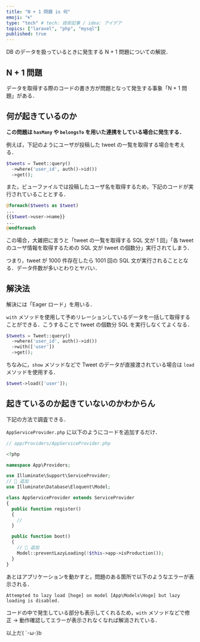 ```yaml
---
title: "N + 1 問題 is 何"
emoji: "🌀"
type: "tech" # tech: 技術記事 / idea: アイデア
topics: ["laravel", "php", "mysql"]
published: true
---
```


DB のデータを扱っているときに発生する N + 1 問題についての解説．

## N + 1 問題

データを取得する際のコードの書き方が問題となって発生する事象「N + 1 問題」がある．

## 何が起きているのか

**この問題は `hasMany` や `belongsTo` を用いた連携をしている場合に発生する．**

例えば，下記のようにユーザが投稿した tweet の一覧を取得する場合を考える．

```php
$tweets = Tweet::query()
  ->where('user_id', auth()->id())
  ->get();
```

また，ビューファイルでは投稿したユーザ名を取得するため，下記のコードが実行されていることとする．

```php
@foreach($tweets as $tweet)
...
{{$tweet->user->name}}
...
@endforeach
```

この場合，大雑把に言うと「tweet の一覧を取得する SQL 文が 1 回」「各 tweet のユーザ情報を取得するための SQL 文が tweet の個数分」実行されてしまう．

つまり，tweet が 1000 件存在したら 1001 回の SQL 文が実行されることとなる．データ件数が多いとわりとヤバい．

## 解決法

解決には「Eager ロード」を用いる．

`with` メソッドを使用して予めリレーションしているデータを一括して取得することができる．こうすることで tweet の個数分 SQL を実行しなくてよくなる．

```php
$tweets = Tweet::query()
  ->where('user_id', auth()->id())
  ->with(['user'])
  ->get();
```

ちなみに，`show` メソッドなどで Tweet のデータが直接渡されている場合は `load` メソッドを使用する．

```php
$tweet->load(['user']);
```

## 起きているのか起きていないのかわからん

下記の方法で調査できる．

`AppServiceProvider.php` に以下のようにコードを追加するだけ．

```php
// app/Providers/AppServiceProvider.php

<?php

namespace App\Providers;

use Illuminate\Support\ServiceProvider;
// 🔽 追加
use Illuminate\Database\Eloquent\Model;

class AppServiceProvider extends ServiceProvider
{
  public function register()
  {
    //
  }

  public function boot()
  {
    // 🔽 追加
    Model::preventLazyLoading(!$this->app->isProduction());
  }
}


```

あとはアプリケーションを動かすと，問題のある箇所で以下のようなエラーが表示される．

```
Attempted to lazy load [hoge] on model [App\Models\Hoge] but lazy loading is disabled.
```

コードの中で発生している部分も表示してくれるため，`with` メソッドなどで修正 → 動作確認してエラーが表示されなくなれば解消されている．

以上だ( `･ω･)b
